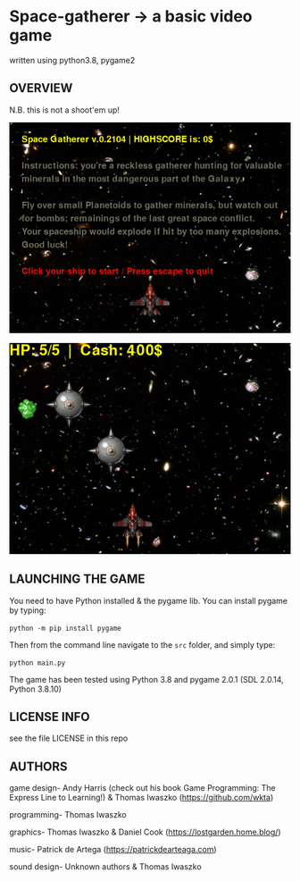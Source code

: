 # Space-gatherer -> a basic video game
written using python3.8, pygame2

## OVERVIEW

N.B. this is not a shoot'em up!

![Menu screen](screen0.jpg)

![Gameplay](screen1.jpg)


## LAUNCHING THE GAME

You need to have Python installed & the pygame lib.
You can install pygame by typing:
  
 `python -m pip install pygame`

Then from the command line navigate to the `src` folder,
and simply type:
  
  `python main.py`

The game has been tested using Python 3.8 and pygame 2.0.1 (SDL 2.0.14, Python 3.8.10)


## LICENSE INFO
see the file LICENSE in this repo


## AUTHORS

game design-
   Andy Harris (check out his book
   Game Programming: The Express Line to Learning!)
   & Thomas Iwaszko (https://github.com/wkta)

programming-
   Thomas Iwaszko

graphics-
   Thomas Iwaszko
   & Daniel Cook (https://lostgarden.home.blog/) 

music-
   Patrick de Artega (https://patrickdearteaga.com)

sound design-
   Unknown authors
   & Thomas Iwaszko

